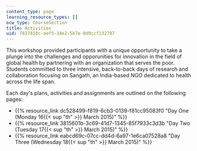 ```yaml
---
content_type: page
learning_resource_types: []
ocw_type: CourseSection
title: Activities
uid: 7827810c-aef5-34e2-5b7e-0d9ccf132707
---
```

This workshop provided participants with a unique opportunity to take a plunge into the challenges and opporunities for innovation in the field of global health by partnering with an organization that serves the poor. Students committed to three intensive, back-to-back days of research and collaboration focusing on Sangath, an India-based NGO dedicated to health across the life span.

Each day's plans, activities and assignments are outlined on the following pages:

*   {{% resource_link dc528499-f819-6cb3-0139-f81cc95083f0 "Day One (Monday 16{{< sup \"th\" >}} March 2015)" %}}
*   {{% resource_link 3815601b-3c69-41d7-1345-85f7933c3d3b "Day Two (Tuesday 17{{< sup \"th\" >}} March 2015)" %}}
*   {{% resource_link eabcd69c-07cc-dd4d-6a97-1e6ca07528a8 "Day Three (Wednesday 18{{< sup \"th\" >}} March 2015)" %}}